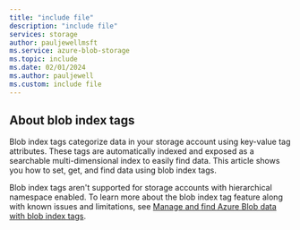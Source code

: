 ```yaml
---
title: "include file"
description: "include file"
services: storage
author: pauljewellmsft
ms.service: azure-blob-storage
ms.topic: include
ms.date: 02/01/2024
ms.author: pauljewell
ms.custom: include file
---
```


## About blob index tags

Blob index tags categorize data in your storage account using key-value tag attributes. These tags are automatically indexed and exposed as a searchable multi-dimensional index to easily find data. This article shows you how to set, get, and find data using blob index tags.

Blob index tags aren't supported for storage accounts with hierarchical namespace enabled. To learn more about the blob index tag feature along with known issues and limitations, see [Manage and find Azure Blob data with blob index tags](../../articles/storage/blobs/storage-manage-find-blobs.md).